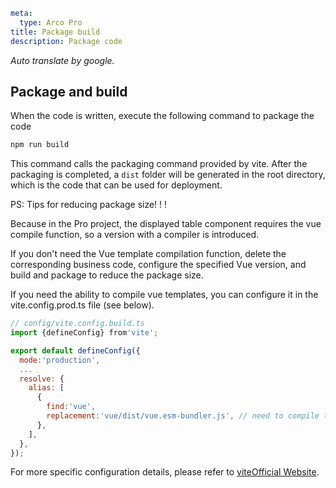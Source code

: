 ```yaml
meta:
  type: Arco Pro
title: Package build
description: Package code
```

*Auto translate by google.*

## Package and build

When the code is written, execute the following command to package the code

```bash
npm run build
```

This command calls the packaging command provided by vite. After the packaging is completed, a `dist` folder will be generated in the root directory, which is the code that can be used for deployment.

PS: Tips for reducing package size! ! !

Because in the Pro project, the displayed table component requires the vue compile function, so a version with a compiler is introduced.

If you don't need the Vue template compilation function, delete the corresponding business code, configure the specified Vue version, and build and package to reduce the package size.

If you need the ability to compile vue templates, you can configure it in the vite.config.prod.ts file (see below).

```js
// config/vite.config.build.ts
import {defineConfig} from'vite';

export default defineConfig({
  mode:'production',
  ...
  resolve: {
    alias: [
      {
        find:'vue',
        replacement:'vue/dist/vue.esm-bundler.js', // need to compile tmp
      },
    ],
  },
});
```

For more specific configuration details, please refer to [vite](https://www.vitejs.net/)[Official Website](https://www.vitejs.net/).
